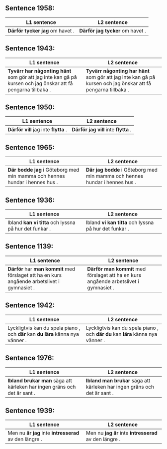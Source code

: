 ## Sentence 1958:
L1 sentence | L2 sentence
--- | ---
**Därför** **tycker** **jag** om havet . | **Därför** **jag** **tycker** om havet .


## Sentence 1943:
L1 sentence | L2 sentence
--- | ---
**Tyvärr** **har** **någonting** **hänt** som gör att jag inte kan gå på kursen och jag önskar att få pengarna tillbaka . | **Tyvärr** **någonting** **har** **hänt** som gör att jag inte kan gå på kursen och jag önskar att få pengarna tillbaka .


## Sentence 1950:
L1 sentence | L2 sentence
--- | ---
**Därför** **vill** jag inte **flytta** . | **Därför** **jag** **vill** inte **flytta** .


## Sentence 1965:
L1 sentence | L2 sentence
--- | ---
**Där** **bodde** **jag** i Göteborg med min mamma och hennes hundar i hennes hus . | **Där** **jag** **bodde** i Göteborg med min mamma och hennes hundar i hennes hus .


## Sentence 1936:
L1 sentence | L2 sentence
--- | ---
Ibland **kan** **vi** **titta** och lyssna på hur det funkar . | Ibland **vi** **kan** **titta** och lyssna på hur det funkar .


## Sentence 1139:
L1 sentence | L2 sentence
--- | ---
**Därför** har **man** **kommit** med förslaget att ha en kurs angående arbetslivet i gymnasiet . | **Därför** **man** **kommit** med förslaget att ha en kurs angående arbetslivet i gymnasiet .


## Sentence 1942:
L1 sentence | L2 sentence
--- | ---
Lyckligtvis kan du spela piano , och **där** kan **du** **lära** känna nya vänner . | Lyckligtvis kan du spela piano , och **där** **du** kan **lära** känna nya vänner .


## Sentence 1976:
L1 sentence | L2 sentence
--- | ---
**Ibland** **brukar** **man** säga att kärleken har ingen gräns och det är sant . | **Ibland** **man** **brukar** säga att kärleken har ingen gräns och det är sant .


## Sentence 1939:
L1 sentence | L2 sentence
--- | ---
Men nu **är** **jag** inte **intresserad** av den längre . | Men nu **jag** **är** inte **intresserad** av den längre .


